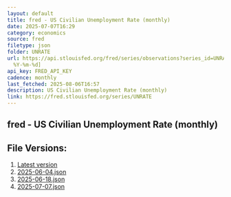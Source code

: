 ```yaml
---
layout: default
title: fred - US Civilian Unemployment Rate (monthly)
date: 2025-07-07T16:29
category: economics
source: fred
filetype: json
folder: UNRATE
url: https://api.stlouisfed.org/fred/series/observations?series_id=UNRATE&file_type=json&observation_end=[date
  %Y-%m-%d]
api_key: FRED_API_KEY
cadence: monthly
last_fetched: 2025-08-06T16:57
description: US Civilian Unemployment Rate (monthly)
link: https://fred.stlouisfed.org/series/UNRATE
---
```


## fred - US Civilian Unemployment Rate (monthly)

<div id="data-chart"></div>
<div id="data-table"></div>
<script>
document.addEventListener('DOMContentLoaded', function(){
  ShowChart($('#data-chart'));
  SourceTabler($('#data-table'));
});
</script>

## File Versions:
1. [Latest version](./latest.json)
2. [2025-06-04.json](./2025-06-04.json)
3. [2025-06-18.json](./2025-06-18.json)
4. [2025-07-07.json](./2025-07-07.json)
